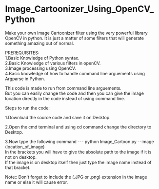 # Image_Cartoonizer_Using_OpenCV_Python
Make your own Image Cartoonizer filter using the very powerful library OpenCV in python. It is just a matter of some filters that will generate something amazing out of normal.  
  
PREREQUISITES:  
1.Basic Knowledge of Python syntax.  
2.Basic Knowledge of various filters in openCV.   
3.Image processing using OpenCV.       
4.Basic knowledge of how to handle command line arguements using Argparse in Python.       
                                                      
This code is made to run from command line arguements.                                                                         
But you can easily change the code and then you can give the image location directly in the code instead of using command line.   
                             
                             
Steps to run the code:                           
                                          
1.Download the source code and save it on Desktop.                    
                                                                             
2.Open the cmd terminal and using cd command change the directory to Desktop.            
                     
3.Now type the following command ---   python Image_Cartoon.py --image (location_of_image)          
  In the brackets you will have to give the absolute path to the image if it is not on desktop.                
  If the image is on desktop itself then just type the image name instead of that bracket.                         
                                                                                                          
Note:: Don't forget to include the (.JPG or .png) extension in the image name or else it will cause error.                  

